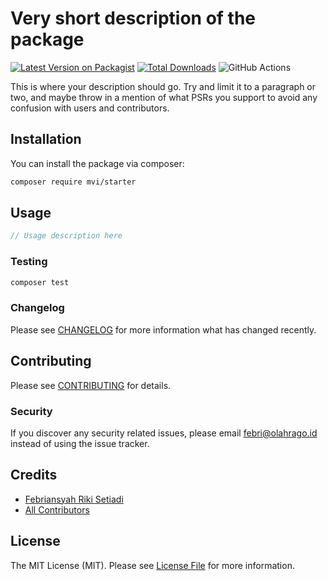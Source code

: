 # Very short description of the package

[![Latest Version on Packagist](https://img.shields.io/packagist/v/mvi/starter.svg?style=flat-square)](https://packagist.org/packages/mvi/starter)
[![Total Downloads](https://img.shields.io/packagist/dt/mvi/starter.svg?style=flat-square)](https://packagist.org/packages/mvi/starter)
![GitHub Actions](https://github.com/mvi/starter/actions/workflows/main.yml/badge.svg)

This is where your description should go. Try and limit it to a paragraph or two, and maybe throw in a mention of what PSRs you support to avoid any confusion with users and contributors.

## Installation

You can install the package via composer:

```bash
composer require mvi/starter
```

## Usage

```php
// Usage description here
```

### Testing

```bash
composer test
```

### Changelog

Please see [CHANGELOG](CHANGELOG.md) for more information what has changed recently.

## Contributing

Please see [CONTRIBUTING](CONTRIBUTING.md) for details.

### Security

If you discover any security related issues, please email febri@olahrago.id instead of using the issue tracker.

## Credits

-   [Febriansyah Riki Setiadi](https://github.com/febryars33)
-   [All Contributors](../../contributors)

## License

The MIT License (MIT). Please see [License File](LICENSE.md) for more information.

